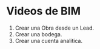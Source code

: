 # Videos de BIM
1. Crear una Obra desde un Lead.
2. Crear una bodega.
3. Crear una cuenta analitica.
